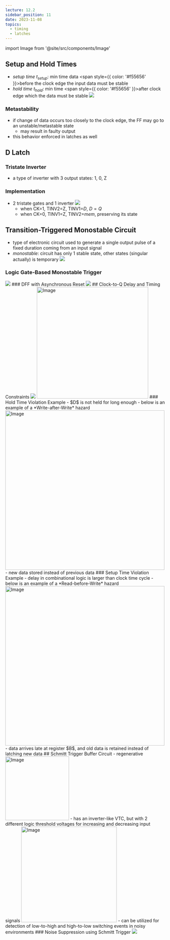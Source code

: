 ```yaml
---
lecture: 12.2
sidebar_position: 11
date: 2023-11-08
topics:
  - timing
  - latches
---
```

import Image from '@site/src/components/Image'

## Setup and Hold Times
- *setup time $t_{setup}$*: min time data <span style={{ color: '#f55656' }}>before</span> the clock edge the input data must be stable
- *hold time $t_{hold}$*: min time <span style={{ color: '#f55656' }}>after</span> clock edge which the data must be stable
	<Image src="/attachments/IMG-20231207175458.png"/>
### Metastability
- if change of data occurs too closely to the clock edge, the FF may go to an unstable/metastable state
	- may result in faulty output
- this behavior enforced in latches as well
## D Latch
### Tristate Inverter
- a type of inverter with 3 output states: 1, 0, Z
### Implementation
- 2 tristate gates and 1 inverter
	<Image src="/attachments/IMG-20231207175528.png"/>
	- when CK=1, TINV2=Z, TINV1=$D$, $D=Q$
	- when CK=0, TINV1=Z, TINV2=*mem*, preserving its state
## Transition-Triggered Monostable Circuit
- type of electronic circuit used to generate a single output pulse of a fixed duration coming from an input signal
- *monostable*: circuit has only 1 stable state, other states (singular actually) is temporary
	<Image src="/attachments/IMG-20231207175550.png"/>
### Logic Gate-Based Monostable Trigger
<Image src="/attachments/IMG-20231207175603.png"/>
### DFF with Asynchronous Reset
<Image src="/attachments/IMG-20231207175622.png"/>
## Clock-to-Q Delay and Timing Constraints
<Image src="/attachments/IMG-20231207175634.png"/>
<Image src="/static/attachments/IMG-20231207175644.png" width="350px" alt="Image"/>
### Hold Time Violation Example
- $D$ is not held for long enough
- below is an example of a *Write-after-Write* hazard
	<Image src="/static/attachments/IMG-20231207175702.png" width="500px" alt="Image"/>
	- new data stored instead of previous data
### Setup Time Violation Example
- delay in combinational logic is larger than clock time cycle
- below is an example of a *Read-before-Write* hazard
	<Image src="/static/attachments/IMG-20231207175725.png" width="500px" alt="Image"/>
	- data arrives late at register $B$, and old data is retained instead of latching new data
## Schmitt Trigger Buffer Circuit
- regenerative
	<Image src="/static/attachments/IMG-20231207175738.png" width="200px" alt="Image"/>
- has an inverter-like VTC, but with 2 different logic threshold voltages for increasing and decreasing input signals
	<Image src="/static/attachments/IMG-20231207175751.png" width="300px" alt="Image"/>
- can be utilized for detection of low-to-high and high-to-low switching events in noisy environments
### Noise Suppression using Schmitt Trigger
<Image src="/attachments/IMG-20231207175803.png"/>

